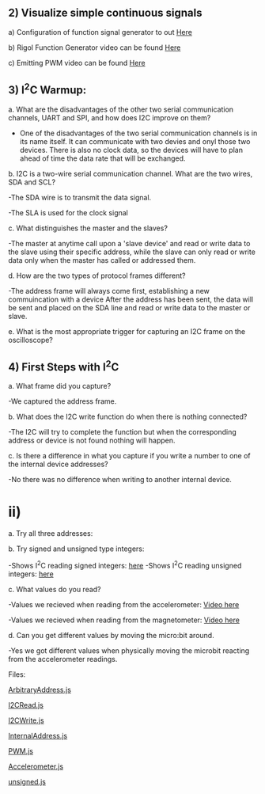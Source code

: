 ## **2) Visualize simple continuous signals**

  a) Configuration of function signal generator to out [Here](https://imgur.com/a/UIp3gI7)
  
  b) Rigol Function Generator video can be found [Here](https://imgur.com/a/YBvrhUo)
  
  c) Emitting PWM video can be found [Here](https://imgur.com/a/ywecla7)



## **3) I<sup>2</sup>C Warmup:**
 
  a. What are the disadvantages of the other two serial communication channels, UART and SPI, and how does I2C improve on them?
    
   - One of the disadvantages of the two serial communication channels is in its name itself. It can communicate with two devies and onyl those two devices. There is also no clock data, so the devices will have to plan ahead of time the data rate that will be exchanged. 
    
  b. I2C is a two-wire serial communication channel. What are the two wires, SDA and SCL?
    
   -The SDA wire is to transmit the data signal. 
   
   -The SLA is used for the clock signal 
    
  c. What distinguishes the master and the slaves?
    
   -The master at anytime call upon a 'slave device' and read or write data to the slave using their specific address, while the slave can only read or write data only when the master has called or addressed them. 
    
  d. How are the two types of protocol frames different?
    
   -The address frame will always come first, establishing a new commuincation with a device 
   After the address has been sent, the data will be sent and placed on the SDA line and read or write data to the master or slave. 
    
  e. What is the most appropriate trigger for capturing an I2C frame on the oscilloscope?
  
  ## **4) First Steps with I<sup>2</sup>C**
  
  a.  What frame did you capture?
    
   -We captured the address frame. 
  
  b. What does the I2C write function do when there is nothing connected?
    
   -The I2C will try to complete the function but when the corresponding address or device is not found nothing will happen. 
    
  c. Is there a difference in what you capture if you write a number to one of the internal device addresses?
     
   -No there was no difference when writing to another internal device. 
     
  # ii) 
   
   a. Try all three addresses: 
   
   b. Try signed and unsigned type integers: 
   
   -Shows I<sup>2</sup>C reading signed integers: [here](https://imgur.com/gallery/jACnoeq)
   -Shows I<sup>2</sup>C reading unsigned integers: [here](https://imgur.com/gallery/0gBqtHB)
      
   c. What values do you read? 
   
   -Values we recieved when reading from the accelerometer: [Video here](https://imgur.com/gallery/NHZxBIj)
   
   -Values we recieved when reading from the magnetometer: [Video here](https://imgur.com/gallery/STNIS40) 
      
   d. Can you get different values by moving the micro:bit around.
    
   -Yes we got different values when physically moving the microbit reacting from the accelerometer readings. 
     
  Files: 
  
  [ArbitraryAddress.js](https://github.com/Introduction-to-Computer-Engineering/final-project-assignment-8-week-13-leeanswoo/blob/master/ArbitraryAddress.js)
  
  [I2CRead.js](https://github.com/Introduction-to-Computer-Engineering/final-project-assignment-8-week-13-leeanswoo/blob/master/I2CRead.js)
  
  [I2CWrite.js](https://github.com/Introduction-to-Computer-Engineering/final-project-assignment-8-week-13-leeanswoo/blob/master/I2CWrite.js)
  
  [InternalAddress.js](https://github.com/Introduction-to-Computer-Engineering/final-project-assignment-8-week-13-leeanswoo/blob/master/InternalAddress.js)
  
  [PWM.js](https://github.com/Introduction-to-Computer-Engineering/final-project-assignment-8-week-13-leeanswoo/blob/master/PWM.js)
  
  [Accelerometer.js](https://github.com/Introduction-to-Computer-Engineering/final-project-assignment-8-week-13-leeanswoo/blob/master/accelerometer.js)
  
  [unsigned.js](https://github.com/Introduction-to-Computer-Engineering/final-project-assignment-8-week-13-leeanswoo/blob/master/unsigned.js)
  
